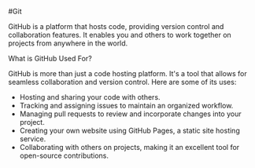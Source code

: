 #Git

GitHub is a platform that hosts code, providing version control and collaboration features. It enables you and others to work together on projects from anywhere in the world.

What is GitHub Used For?

GitHub is more than just a code hosting platform. It's a tool that allows for seamless collaboration and version control. Here are some of its uses:

- Hosting and sharing your code with others.
- Tracking and assigning issues to maintain an organized workflow.
 - Managing pull requests to review and incorporate changes into your project.
 - Creating your own website using GitHub Pages, a static site hosting service.
 - Collaborating with others on projects, making it an excellent tool for open-source contributions.
